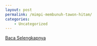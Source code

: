 ```yaml
---
layout: post
permalink: /mimpi-membunuh-tawon-hitam/
categories:
    - Uncategorized
---
```


[Baca Selengkapnya](/10)
